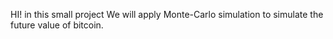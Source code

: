 HI! 
in this small project We will apply Monte-Carlo simulation to simulate the future value of bitcoin.
